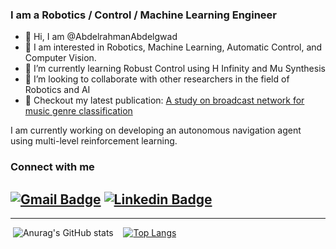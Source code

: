 ### I am a Robotics / Control / Machine Learning Engineer

- 👋 Hi, I am @AbdelrahmanAbdelgwad
- 👀 I am interested in Robotics, Machine Learning, Automatic Control, and Computer Vision.
- 🌱 I’m currently learning Robust Control using H Infinity and Mu Synthesis
- 👯 I’m looking to collaborate with other researchers in the field of Robotics and AI
- 📰 Checkout my latest publication: [A study on broadcast network for music genre classification](https://ieeexplore.ieee.org/abstract/document/9892651)

I am currently working on developing an autonomous navigation agent using multi-level reinforcement learning.

### Connect with me
[![Gmail Badge](https://img.shields.io/badge/-abdelrahman.abdelgawad@ejust.edu.eg-c14438?style=flat-square&logo=Gmail&logoColor=white&link=mailto:abdelrahman.abdelgawad@ejust.edu.eg)](mailto:abdelrahman.abdelgawad@ejust.edu.eg)
[![Linkedin Badge](https://img.shields.io/badge/-AbdelrahmanAbdelgawad-blue?style=flat-square&logo=Linkedin&logoColor=white&link=https://www.linkedin.com/in/abdelrahman-abdelgawad/)](https://www.linkedin.com/in/abdelrahman-abdelgawad-88a24a225/)
---


---
 
&nbsp;![Anurag's GitHub stats](https://github-readme-stats.vercel.app/api?username=AbdelrahmanAbdelgwad&count_private=true&theme=cobalt)&nbsp;&nbsp;&nbsp;
[![Top Langs](https://github-readme-stats.vercel.app/api/top-langs/?username=AbdelrahmanAbdelgwad&layout=compact&langs_count=8)](https://github.com/anuraghazra/github-readme-stats)

<!--
[<img src = "imgs/Linkedin-logo-transparent-PNG.png" width = 20>](https://www.linkedin.com/in/abdelrahman-abdelgawad-88a24a225/)
-->

<!--
**AbdelrahmanAbdelgwad/AbdelrahmanAbdelgwad** is a ✨ _special_ ✨ repository because its `README.md` (this file) appears on your GitHub profile.

Here are some ideas to get you started:

- 🔭 I’m currently working on ...
- 🌱 I’m currently learning ...
- 👯 I’m looking to collaborate on ...
- 🤔 I’m looking for help with ...
- 💬 Ask me about ...
- 📫 How to reach me: ...
- 😄 Pronouns: ...
- ⚡ Fun fact: ...
-->
